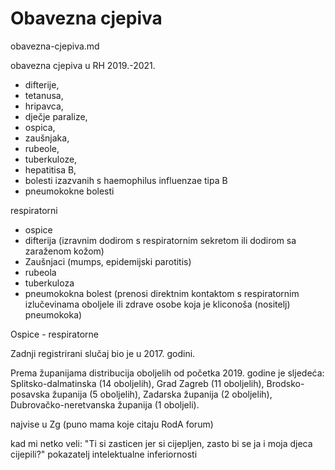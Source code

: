 # Obavezna cjepiva

obavezna-cjepiva.md

obavezna cjepiva u RH 2019.-2021.

*   difterije, 
*   tetanusa, 
*   hripavca, 
*   dječje paralize, 
*   ospica, 
*   zaušnjaka, 
*   rubeole, 
*   tuberkuloze, 
*   hepatitisa B, 
*   bolesti izazvanih s haemophilus influenzae tipa B 
*   pneumokokne bolesti

respiratorni

- ospice
- difterija (izravnim dodirom s respiratornim sekretom ili dodirom sa zaraženom kožom)
- Zaušnjaci (mumps, epidemijski parotitis) 
- rubeola
- tuberkuloza
- pneumokokna bolest (prenosi direktnim kontaktom s respiratornim izlučevinama oboljele ili zdrave osobe koja je kliconoša (nositelj) pneumokoka)

Ospice - respiratorne

Zadnji  registrirani slučaj bio je u 2017. godini.

Prema županijama distribucija oboljelih od početka 2019. godine je sljedeća: Splitsko-dalmatinska (14 oboljelih), 
Grad Zagreb (11 oboljelih), Brodsko-posavska županija (5 oboljelih), Zadarska županija (2 oboljelih), 
Dubrovačko-neretvanska županija (1 oboljeli).

najvise u Zg (puno mama koje citaju RodA forum)

kad mi netko veli: "Ti si zasticen jer si cijepljen, zasto bi se ja i moja djeca cijepili?" 
pokazatelj intelektualne inferiornosti

